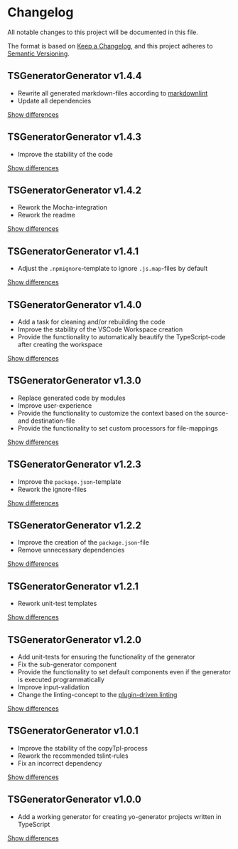 # Changelog
All notable changes to this project will be documented in this file.

The format is based on [Keep a Changelog](https://keepachangelog.com/en/1.0.0/),
and this project adheres to [Semantic Versioning](https://semver.org/spec/v2.0.0.html).

## TSGeneratorGenerator v1.4.4
  - Rewrite all generated markdown-files according to [markdownlint](https://npmjs.org/package/markdownlint)
  - Update all dependencies

[Show differences](https://github.com/manuth/TSGeneratorGenerator/compare/v1.4.3...v1.4.4)

## TSGeneratorGenerator v1.4.3
  - Improve the stability of the code

[Show differences](https://github.com/manuth/TSGeneratorGenerator/compare/v1.4.2...v1.4.3)

## TSGeneratorGenerator v1.4.2
  - Rework the Mocha-integration
  - Rework the readme

[Show differences](https://github.com/manuth/TSGeneratorGenerator/compare/v1.4.1...v1.4.2)

## TSGeneratorGenerator v1.4.1
  - Adjust the `.npmignore`-template to ignore `.js.map`-files by default

[Show differences](https://github.com/manuth/TSGeneratorGenerator/compare/v1.4.0...v1.4.1)

## TSGeneratorGenerator v1.4.0
  - Add a task for cleaning and/or rebuilding the code
  - Improve the stability of the VSCode Workspace creation
  - Provide the functionality to automatically beautify the TypeScript-code after creating the workspace

[Show differences](https://github.com/manuth/TSGeneratorGenerator/compare/v1.3.0...v1.4.0)

## TSGeneratorGenerator v1.3.0
  - Replace generated code by modules
  - Improve user-experience
  - Provide the functionality to customize the context based on the source- and destination-file
  - Provide the functionality to set custom processors for file-mappings

[Show differences](https://github.com/manuth/TSGeneratorGenerator/compare/v1.2.3...v1.3.0)

## TSGeneratorGenerator v1.2.3
  - Improve the `package.json`-template
  - Rework the ignore-files

[Show differences](https://github.com/manuth/TSGeneratorGenerator/compare/v1.2.2...v1.2.3)

## TSGeneratorGenerator v1.2.2
  - Improve the creation of the `package.json`-file
  - Remove unnecessary dependencies

[Show differences](https://github.com/manuth/TSGeneratorGenerator/compare/v1.2.1...v1.2.2)

## TSGeneratorGenerator v1.2.1
  - Rework unit-test templates

[Show differences](https://github.com/manuth/TSGeneratorGenerator/compare/v1.2.0...v1.2.1)

## TSGeneratorGenerator v1.2.0
  - Add unit-tests for ensuring the functionality of the generator
  - Fix the sub-generator component
  - Provide the functionality to set default components even if the generator is executed programmatically
  - Improve input-validation
  - Change the linting-concept to the [plugin-driven linting](https://github.com/microsoft/typescript-tslint-plugin)

[Show differences](https://github.com/manuth/TSGeneratorGenerator/compare/v1.0.1...v1.2.0)

## TSGeneratorGenerator v1.0.1
  - Improve the stability of the copyTpl-process
  - Rework the recommended tslint-rules
  - Fix an incorrect dependency

[Show differences](https://github.com/manuth/TSGeneratorGenerator/compare/v1.0.0...v1.0.1)

## TSGeneratorGenerator v1.0.0
  - Add a working generator for creating yo-generator projects written in TypeScript

[Show differences](https://github.com/manuth/TSGeneratorGenerator/compare/e6fdb5a1304745e9bc157e46f718d78fa6147c5f...v1.0.0)